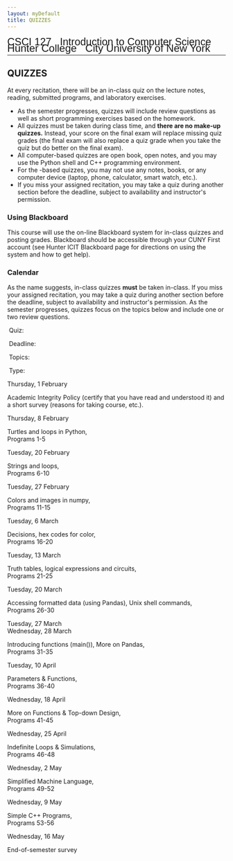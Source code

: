 ```yaml
---
layout: myDefault 
title: QUIZZES  
---
```


<style>  
table {
    border-collapse: collapse;
}
table, td, th {
    text-align: left;
    padding: 8px;
    padding-bottom: 6px;
    border: 1px solid #dee1e4;
}
tr:nth-child(even) {background-color: #fafafa;}
tr:nth-child(odd) {background-color: #ffffff;}
hr.style-six {
    border: 0;
    height: 0;
    border-top: 1px solid rgba(0, 0, 0, 0.1);
    border-bottom: 1px solid rgba(255, 255, 255, 0.3);
}
a:link {
    text-decoration: none;
}
a:visited {
    text-decoration: none;
    color: blue;
}
a:hover {
    text-decoration: none;
}
a:active {
    text-decoration: none;
}
</style>
  
[<span style="font-family:Arial; font-size:23.5px">CSCI 127 &nbsp; Introduction to Computer Science</span><br/>
<span style="line-height:0.1; font-family:Arial; font-size:24px">Hunter College &nbsp; City University of New York</span>](2018_summer.html)    
  
---  

QUIZZES
---

At every recitation, there will be an in-class quiz on the lecture notes, reading, submitted programs, and laboratory exercises.

*   As the semester progresses, quizzes will include review questions as well as short programming exercises based on the homework.
*   All quizzes must be taken during class time, and **there are no make-up quizzes.** Instead, your score on the final exam will replace missing quiz grades (the final exam will also replace a quiz grade when you take the quiz but do better on the final exam).
*   All computer-based quizzes are open book, open notes, and you may use the Python shell and C++ programming environment.
*   For the   -based quizzes, you may not use any notes, books, or any computer device (laptop, phone, calculator, smart watch, etc.).
*   If you miss your assigned recitation, you may take a quiz during another section before the deadline, subject to availability and instructor's permission.

### Using Blackboard

This course will use the on-line Blackboard system for in-class quizzes and posting grades. Blackboard should be accessible through your CUNY First account (see Hunter [ICIT Blackboard page](http://www.hunter.cuny.edu/it/blackboard/blackboard-information-page) for directions on using the system and how to get help).

### Calendar

As the name suggests, in-class quizzes **must** be taken in-class. If you miss your assigned recitation, you may take a quiz during another section before the deadline, subject to availability and instructor's permission. As the semester progresses, quizzes focus on the topics below and include one or two review questions.

 Quiz:

 Deadline:

 Topics:

 Type:

<a name="1"></a>

Thursday, 1 February

Academic Integrity Policy (certify that you have read and understood it) and  
a short survey (reasons for taking course, etc.).

  

<a name="2"></a>


Thursday, 8 February

Turtles and loops in Python,  
[Programs 1-5](assignments.html#set1)

  

<a name="3"></a>


Tuesday, 20 February

Strings and loops,  
[Programs 6-10](assignments.html#set2)

  

<a name="4"></a>

Tuesday, 27 February

Colors and images in numpy,  
[Programs 11-15](assignments.html#set3)

  

<a name="5"></a>


Tuesday, 6 March

Decisions, hex codes for color,  
[Programs 16-20](assignments.html#set4)

  

<a name="6"></a>


Tuesday, 13 March

Truth tables, logical expressions and circuits,  
[Programs 21-25](assignments.html#set5)

  

<a name="7"></a>


Tuesday, 20 March

Accessing formatted data (using Pandas), Unix shell commands,  
[Programs 26-30](assignments.html#set6)

  

<a name="8"></a>

Tuesday, 27 March  
Wednesday, 28 March

Introducing functions (main()), More on Pandas,  
[Programs 31-35](assignments.html#set7)

  

<a name="9"></a>


Tuesday, 10 April

Parameters & Functions,  
[Programs 36-40](assignments.html#set8)

  

<a name="10"></a>


Wednesday, 18 April

More on Functions & Top-down Design,  
[Programs 41-45](assignments.html#set9)

  

<a name="11"></a>


Wednesday, 25 April

Indefinite Loops & Simulations,  
[Programs 46-48](assignments.html#set10)

  

<a name="12"></a>


Wednesday, 2 May

Simplified Machine Language,  
[Programs 49-52](assignments.html#set11)

  

<a name="13"></a>


Wednesday, 9 May

Simple C++ Programs,  
[Programs 53-56](assignments.html#set12)

  

<a name="14"></a>


Wednesday, 16 May

End-of-semester survey

  

